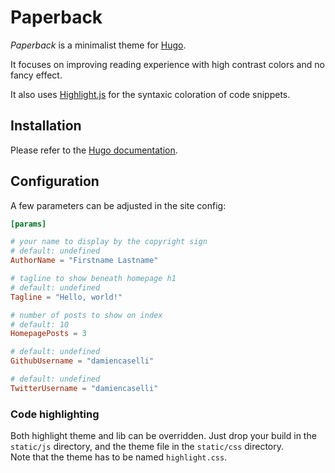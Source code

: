 # Paperback

_Paperback_ is a minimalist theme for [Hugo](http://gohugo.io).

It focuses on improving reading experience with high contrast colors and no fancy effect.

It also uses [Highlight.js](https://highlightjs.org/) for the syntaxic coloration of code snippets.

## Installation

Please refer to the [Hugo documentation](http://gohugo.io/themes/installing/).

## Configuration

A few parameters can be adjusted in the site config:

```toml
[params]

# your name to display by the copyright sign
# default: undefined
AuthorName = "Firstname Lastname"

# tagline to show beneath homepage h1
# default: undefined
Tagline = "Hello, world!"

# number of posts to show on index
# default: 10
HomepagePosts = 3

# default: undefined
GithubUsername = "damiencaselli"

# default: undefined
TwitterUsername = "damiencaselli"
```

### Code highlighting

Both highlight theme and lib can be overridden. Just drop your build in the `static/js` directory, and the theme file in the `static/css` directory.  
Note that the theme has to be named `highlight.css`.
